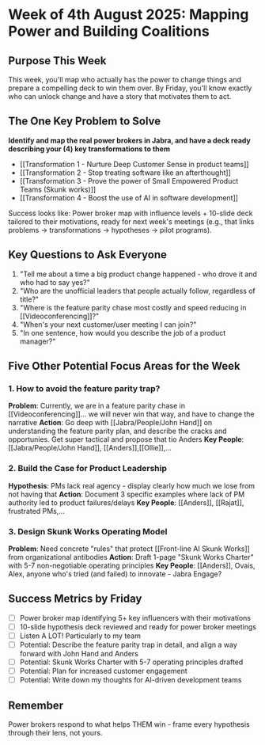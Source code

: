 # Week of 4th August 2025: Mapping Power and Building Coalitions

## Purpose This Week
This week, you'll map who actually has the power to change things and prepare a compelling deck to win them over. By Friday, you'll know exactly who can unlock change and have a story that motivates them to act.

## The One Key Problem to Solve
**Identify and map the real power brokers in Jabra, and have a deck ready describing your (4) key transformations to them**

- [[Transformation 1 - Nurture Deep Customer Sense in product teams]]
- [[Transformation 2 - Stop treating software like an afterthought]]
- [[Transformation 3 - Prove the power of Small Empowered Product Teams (Skunk works)]]
- [[Transformation 4 - Boost the use of AI in software development]]

Success looks like: Power broker map with influence levels + 10-slide deck tailored to their motivations, ready for next week's meetings (e.g., that links problems → transformations -> hypotheses → pilot programs).

## Key Questions to Ask Everyone
1. "Tell me about a time a big product change happened - who drove it and who had to say yes?"
2. "Who are the unofficial leaders that people actually follow, regardless of title?"
3. "Where is the feature parity chase most costly and speed reducing in [[Videoconferencing]]?"
4. "When's your next customer/user meeting I can join?"
5. "In one sentence, how would you describe the job of a product manager?"

## Five Other Potential Focus Areas for the Week

### 1. How to avoid the feature parity trap?
**Problem**: Currently, we are in a feature parity chase in [[Videoconferencing]]... we will never win that way, and have to change the narrative
**Action**: Go deep with [[Jabra/People/John Hand]] on understanding the feature parity plan, and describe the cracks and opportunies. Get super tactical and propose that tio Anders
**Key People**: [[Jabra/People/John Hand]], [[Anders]],[[Ollie]],...

### 2. Build the Case for Product Leadership
**Hypothesis**: PMs lack real agency - display clearly how much we lose from not having that
**Action**: Document 3 specific examples where lack of PM authority led to product failures/delays
**Key People**: [[Anders]], [[Rajat]], frustrated PMs,...

### 3. Design Skunk Works Operating Model
**Problem**: Need concrete "rules" that protect [[Front-line AI Skunk Works]] from organizational antibodies
**Action**: Draft 1-page "Skunk Works Charter" with 5-7 non-negotiable operating principles
**Key People**: [[Anders]], Ovais, Alex, anyone who's tried (and failed) to innovate - Jabra Engage?

## Success Metrics by Friday
- [ ] Power broker map identifying 5+ key influencers with their motivations
- [ ] 10-slide hypothesis deck reviewed and ready for power broker meetings
- [ ] Listen A LOT! Particularly to my team
- [ ] Potential: Describe the feature parity trap in detail, and align a way forward with John Hand and Anders
- [ ] Potential: Skunk Works Charter with 5-7 operating principles drafted
- [ ] Potential: Plan for increased customer engagement
- [ ] Potential: Write down my thoughts for AI-driven development teams

## Remember
Power brokers respond to what helps THEM win - frame every hypothesis through their lens, not yours.